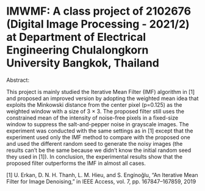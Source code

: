 # IMWMF: A class project of 2102676 (Digital Image Processing - 2021/2) at Department of Electrical Engineering Chulalongkorn University Bangkok, Thailand

Abstract:

This project is mainly studied the Iterative Mean Filter (IMF) algorithm in [1] and proposed an improved version
by adopting the weighted mean idea that exploits the Minkowski distance from the center pixel (p=0.125) as
the weighted window with a size of 3 × 3. The proposed filter still uses the constrained mean of the intensity
of noise-free pixels in a fixed-size window to suppress the salt-and-pepper noise in grayscale images.
The experiment was conducted with the same settings as in [1] except that the experiment used only the IMF method
to compare with the proposed one and used the different random seed to generate the noisy images
(the results can’t be the same because we didn’t know the initial random seed they used in [1]).
In conclusion, the experimental results show that the proposed filter outperforms the IMF in almost all cases.

[1] U. Erkan, D. N. H. Thanh, L. M. Hieu, and S. Engínoğlu, “An Iterative Mean Filter for Image Denoising,”
in IEEE Access, vol. 7, pp. 167847–167859, 2019

